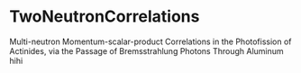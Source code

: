 # TwoNeutronCorrelations
Multi-neutron Momentum-scalar-product Correlations in the Photofission of Actinides, via the Passage of Bremsstrahlung Photons Through Aluminum
hihi